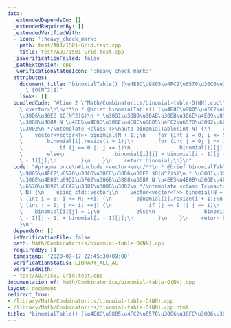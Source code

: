 ```yaml
---
data:
  _extendedDependsOn: []
  _extendedRequiredBy: []
  _extendedVerifiedWith:
  - icon: ':heavy_check_mark:'
    path: test/AOJ/1501-Grid.test.cpp
    title: test/AOJ/1501-Grid.test.cpp
  _isVerificationFailed: false
  _pathExtension: cpp
  _verificationStatusIcon: ':heavy_check_mark:'
  attributes:
    document_title: "binomialTable() (\u4E8C\u9805\u4FC2\u6570\u30C6\u30FC\u30D6\u30EB\
      \ $O(N^2)$)"
    links: []
  bundledCode: "#line 2 \"Math/Combinatorics/binomial-table-O(NN).cpp\"\n#include\
    \ <vector>\n\n/**\n * @brief binomialTable() (\u4E8C\u9805\u4FC2\u6570\u30C6\u30FC\
    \u30D6\u30EB $O(N^2)$)\n * \u30D1\u30B9\u30AB\u30EB\u306E\u4E09\u89D2\u5F62\u306B\
    \u3088\u308A N \u4EE5\u4E0B\u306E\u4E8C\u9805\u4FC2\u6570\u3092\u6C42\u3081\u308B\
    \u3002\n */\ntemplate <class T>\nauto binomialTable(int N) {\n    using std::vector;\n\
    \    vector<vector<T>> binomial(N + 1);\n    for (int i = 0; i <= N; ++i) {\n\
    \        binomial[i].resize(i + 1);\n        for (int j = 0; j <= i; ++j) {\n\
    \            if (j == 0 || j == i)\n                binomial[i][j] = 1;\n    \
    \        else\n                binomial[i][j] = binomial[i - 1][j - 1] + binomial[i\
    \ - 1][j];\n        }\n    }\n    return binomial;\n}\n"
  code: "#pragma once\n#include <vector>\n\n/**\n * @brief binomialTable() (\u4E8C\
    \u9805\u4FC2\u6570\u30C6\u30FC\u30D6\u30EB $O(N^2)$)\n * \u30D1\u30B9\u30AB\u30EB\
    \u306E\u4E09\u89D2\u5F62\u306B\u3088\u308A N \u4EE5\u4E0B\u306E\u4E8C\u9805\u4FC2\
    \u6570\u3092\u6C42\u3081\u308B\u3002\n */\ntemplate <class T>\nauto binomialTable(int\
    \ N) {\n    using std::vector;\n    vector<vector<T>> binomial(N + 1);\n    for\
    \ (int i = 0; i <= N; ++i) {\n        binomial[i].resize(i + 1);\n        for\
    \ (int j = 0; j <= i; ++j) {\n            if (j == 0 || j == i)\n            \
    \    binomial[i][j] = 1;\n            else\n                binomial[i][j] = binomial[i\
    \ - 1][j - 1] + binomial[i - 1][j];\n        }\n    }\n    return binomial;\n\
    }\n"
  dependsOn: []
  isVerificationFile: false
  path: Math/Combinatorics/binomial-table-O(NN).cpp
  requiredBy: []
  timestamp: '2020-09-17 22:45:30+09:00'
  verificationStatus: LIBRARY_ALL_AC
  verifiedWith:
  - test/AOJ/1501-Grid.test.cpp
documentation_of: Math/Combinatorics/binomial-table-O(NN).cpp
layout: document
redirect_from:
- /library/Math/Combinatorics/binomial-table-O(NN).cpp
- /library/Math/Combinatorics/binomial-table-O(NN).cpp.html
title: "binomialTable() (\u4E8C\u9805\u4FC2\u6570\u30C6\u30FC\u30D6\u30EB $O(N^2)$)"
---
```

